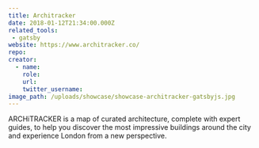 ```yaml
---
title: Architracker
date: 2018-01-12T21:34:00.000Z
related_tools:
 - gatsby
website: https://www.architracker.co/
repo:
creator:
  - name:
    role:
    url:
    twitter_username:
image_path: /uploads/showcase/showcase-architracker-gatsbyjs.jpg
---
```


ARCHiTRACKER is a map of curated architecture, complete with expert guides, to help you discover the most impressive buildings around the city and experience London from a new perspective.
